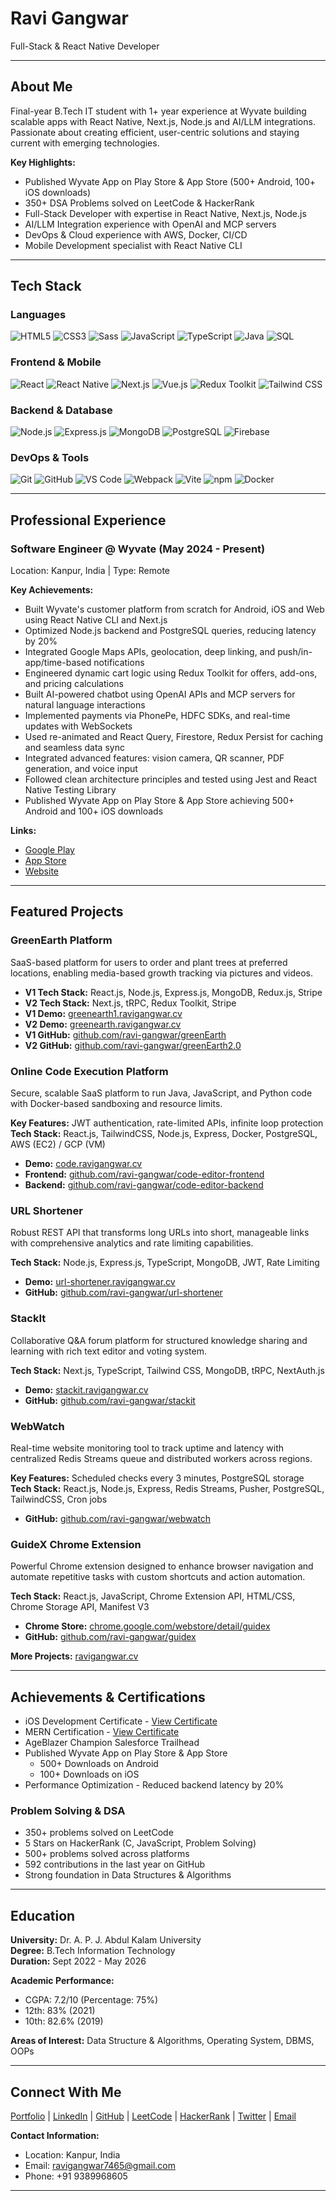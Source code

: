 # Ravi Gangwar

Full-Stack & React Native Developer

---

## About Me

Final-year B.Tech IT student with 1+ year experience at Wyvate building scalable apps with React Native, Next.js, Node.js and AI/LLM integrations. Passionate about creating efficient, user-centric solutions and staying current with emerging technologies.

**Key Highlights:**
- Published Wyvate App on Play Store & App Store (500+ Android, 100+ iOS downloads)
- 350+ DSA Problems solved on LeetCode & HackerRank
- Full-Stack Developer with expertise in React Native, Next.js, Node.js
- AI/LLM Integration experience with OpenAI and MCP servers
- DevOps & Cloud experience with AWS, Docker, CI/CD
- Mobile Development specialist with React Native CLI

---

## Tech Stack

### Languages
![HTML5](https://img.shields.io/badge/HTML5-E34F26?style=for-the-badge&logo=html5&logoColor=white)
![CSS3](https://img.shields.io/badge/CSS3-1572B6?style=for-the-badge&logo=css3&logoColor=white)
![Sass](https://img.shields.io/badge/Sass-CC6699?style=for-the-badge&logo=sass&logoColor=white)
![JavaScript](https://img.shields.io/badge/JavaScript-F7DF1E?style=for-the-badge&logo=javascript&logoColor=black)
![TypeScript](https://img.shields.io/badge/TypeScript-007ACC?style=for-the-badge&logo=typescript&logoColor=white)
![Java](https://img.shields.io/badge/Java-ED8B00?style=for-the-badge&logo=openjdk&logoColor=white)
![SQL](https://img.shields.io/badge/SQL-00000F?style=for-the-badge&logo=mysql&logoColor=white)

### Frontend & Mobile
![React](https://img.shields.io/badge/React-20232A?style=for-the-badge&logo=react&logoColor=61DAFB)
![React Native](https://img.shields.io/badge/React_Native-20232A?style=for-the-badge&logo=react&logoColor=61DAFB)
![Next.js](https://img.shields.io/badge/Next.js-000000?style=for-the-badge&logo=next.js&logoColor=white)
![Vue.js](https://img.shields.io/badge/Vue.js-35495E?style=for-the-badge&logo=vue.js&logoColor=4FC08D)
![Redux Toolkit](https://img.shields.io/badge/Redux-593D88?style=for-the-badge&logo=redux&logoColor=white)
![Tailwind CSS](https://img.shields.io/badge/Tailwind_CSS-38B2AC?style=for-the-badge&logo=tailwind-css&logoColor=white)

### Backend & Database
![Node.js](https://img.shields.io/badge/Node.js-43853D?style=for-the-badge&logo=node.js&logoColor=white)
![Express.js](https://img.shields.io/badge/Express.js-404D59?style=for-the-badge&logo=express&logoColor=white)
![MongoDB](https://img.shields.io/badge/MongoDB-4EA94B?style=for-the-badge&logo=mongodb&logoColor=white)
![PostgreSQL](https://img.shields.io/badge/PostgreSQL-316192?style=for-the-badge&logo=postgresql&logoColor=white)
![Firebase](https://img.shields.io/badge/Firebase-FFCA28?style=for-the-badge&logo=firebase&logoColor=black)

### DevOps & Tools
![Git](https://img.shields.io/badge/Git-F05032?style=for-the-badge&logo=git&logoColor=white)
![GitHub](https://img.shields.io/badge/GitHub-100000?style=for-the-badge&logo=github&logoColor=white)
![VS Code](https://img.shields.io/badge/VS_Code-007ACC?style=for-the-badge&logo=visual-studio-code&logoColor=white)
![Webpack](https://img.shields.io/badge/Webpack-8DD6F9?style=for-the-badge&logo=webpack&logoColor=black)
![Vite](https://img.shields.io/badge/Vite-646CFF?style=for-the-badge&logo=vite&logoColor=white)
![npm](https://img.shields.io/badge/npm-CB3837?style=for-the-badge&logo=npm&logoColor=white)
![Docker](https://img.shields.io/badge/Docker-2496ED?style=for-the-badge&logo=docker&logoColor=white)

---

## Professional Experience

### Software Engineer @ Wyvate (May 2024 - Present)

Location: Kanpur, India | Type: Remote

**Key Achievements:**
- Built Wyvate's customer platform from scratch for Android, iOS and Web using React Native CLI and Next.js
- Optimized Node.js backend and PostgreSQL queries, reducing latency by 20%
- Integrated Google Maps APIs, geolocation, deep linking, and push/in-app/time-based notifications
- Engineered dynamic cart logic using Redux Toolkit for offers, add-ons, and pricing calculations
- Built AI-powered chatbot using OpenAI APIs and MCP servers for natural language interactions
- Implemented payments via PhonePe, HDFC SDKs, and real-time updates with WebSockets
- Used re-animated and React Query, Firestore, Redux Persist for caching and seamless data sync
- Integrated advanced features: vision camera, QR scanner, PDF generation, and voice input
- Followed clean architecture principles and tested using Jest and React Native Testing Library
- Published Wyvate App on Play Store & App Store achieving 500+ Android and 100+ iOS downloads

**Links:**
- [Google Play](https://play.google.com/store/apps/details?id=com.wyvate_native&pcampaignid=web_share)
- [App Store](https://apps.apple.com/in/app/wyvate/id6740251470)
- [Website](https://app.wyvate.com)

---

## Featured Projects

### GreenEarth Platform
SaaS-based platform for users to order and plant trees at preferred locations, enabling media-based growth tracking via pictures and videos.

- **V1 Tech Stack:** React.js, Node.js, Express.js, MongoDB, Redux.js, Stripe
- **V2 Tech Stack:** Next.js, tRPC, Redux Toolkit, Stripe
- **V1 Demo:** [greenearth1.ravigangwar.cv](https://greenearth1.ravigangwar.cv/)
- **V2 Demo:** [greenearth.ravigangwar.cv](https://greenearth.ravigangwar.cv/)
- **V1 GitHub:** [github.com/ravi-gangwar/greenEarth](https://github.com/ravi-gangwar/greenEarth)
- **V2 GitHub:** [github.com/ravi-gangwar/greenEarth2.0](https://github.com/ravi-gangwar/greenEarth2.0)

### Online Code Execution Platform
Secure, scalable SaaS platform to run Java, JavaScript, and Python code with Docker-based sandboxing and resource limits.

**Key Features:** JWT authentication, rate-limited APIs, infinite loop protection
**Tech Stack:** React.js, TailwindCSS, Node.js, Express, Docker, PostgreSQL, AWS (EC2) / GCP (VM)

- **Demo:** [code.ravigangwar.cv](https://code.ravigangwar.cv)
- **Frontend:** [github.com/ravi-gangwar/code-editor-frontend](https://github.com/ravi-gangwar/code-editor-frontend)
- **Backend:** [github.com/ravi-gangwar/code-editor-backend](https://github.com/ravi-gangwar/code-editor-backend)

### URL Shortener
Robust REST API that transforms long URLs into short, manageable links with comprehensive analytics and rate limiting capabilities.

**Tech Stack:** Node.js, Express.js, TypeScript, MongoDB, JWT, Rate Limiting

- **Demo:** [url-shortener.ravigangwar.cv](https://url-shortener.ravigangwar.cv)
- **GitHub:** [github.com/ravi-gangwar/url-shortener](https://github.com/ravi-gangwar/url-shortener)

### StackIt
Collaborative Q&A forum platform for structured knowledge sharing and learning with rich text editor and voting system.

**Tech Stack:** Next.js, TypeScript, Tailwind CSS, MongoDB, tRPC, NextAuth.js

- **Demo:** [stackit.ravigangwar.cv](https://stackit.ravigangwar.cv)
- **GitHub:** [github.com/ravi-gangwar/stackit](https://github.com/ravi-gangwar/stackit)

### WebWatch
Real-time website monitoring tool to track uptime and latency with centralized Redis Streams queue and distributed workers across regions.

**Key Features:** Scheduled checks every 3 minutes, PostgreSQL storage
**Tech Stack:** React.js, Node.js, Express, Redis Streams, Pusher, PostgreSQL, TailwindCSS, Cron jobs

- **GitHub:** [github.com/ravi-gangwar/webwatch](https://github.com/ravi-gangwar/webwatch)

### GuideX Chrome Extension
Powerful Chrome extension designed to enhance browser navigation and automate repetitive tasks with custom shortcuts and action automation.

**Tech Stack:** React.js, JavaScript, Chrome Extension API, HTML/CSS, Chrome Storage API, Manifest V3

- **Chrome Store:** [chrome.google.com/webstore/detail/guidex](https://chrome.google.com/webstore/detail/guidex)
- **GitHub:** [github.com/ravi-gangwar/guidex](https://github.com/ravi-gangwar/guidex)

**More Projects:** [ravigangwar.cv](https://ravigangwar.cv)

---

## Achievements & Certifications

- iOS Development Certificate - [View Certificate](https://drive.google.com/file/d/1LfBQfGP-4gYLbq8MOpAYGJATOi3q-68F/view?usp=sharing)
- MERN Certification - [View Certificate](https://drive.google.com/file/d/1Zgbxu0v9qRzrhnNFYW-GpyUjjO_8h7k-/view?usp=sharing)
- AgeBlazer Champion Salesforce Trailhead
- Published Wyvate App on Play Store & App Store
  - 500+ Downloads on Android
  - 100+ Downloads on iOS
- Performance Optimization - Reduced backend latency by 20%

### Problem Solving & DSA
- 350+ problems solved on LeetCode
- 5 Stars on HackerRank (C, JavaScript, Problem Solving)
- 500+ problems solved across platforms
- 592 contributions in the last year on GitHub
- Strong foundation in Data Structures & Algorithms

---

## Education

**University:** Dr. A. P. J. Abdul Kalam University  
**Degree:** B.Tech Information Technology  
**Duration:** Sept 2022 - May 2026

**Academic Performance:**
- CGPA: 7.2/10 (Percentage: 75%)
- 12th: 83% (2021)
- 10th: 82.6% (2019)

**Areas of Interest:** Data Structure & Algorithms, Operating System, DBMS, OOPs

---

## Connect With Me

[Portfolio](https://ravigangwar.cv) | [LinkedIn](https://www.linkedin.com/in/ravi-gangwar/) | [GitHub](https://github.com/ravi-gangwar) | [LeetCode](https://leetcode.com/u/ravigangwar/) | [HackerRank](https://www.hackerrank.com/profile/ravigangwar) | [Twitter](https://x.com/ravigangwar_) | [Email](mailto:ravigangwar7465@gmail.com)

**Contact Information:**
- Location: Kanpur, India
- Email: ravigangwar7465@gmail.com
- Phone: +91 9389968605

--- 